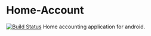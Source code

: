 # Home-Account

[![Build Status](https://travis-ci.org/onjiro/home-account.png?branch=master)](https://travis-ci.org/onjiro/home-account)
Home accounting application for android.
